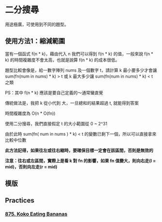 # 二分搜尋

用途極廣，可使用到不同的題型。

## 使用方法1：縮減範圍

當有一個函式 f(n * k)，藉由代入 n 我們可以得到 f(n * k) 的值，一般來說 f(n * k) 的時間複雜度不會太高，也就是說算 f(n * k) 的成本很低。

題型比較會像是，給一數字陣列 nums 及一個數字 t，請計算 k 最小要多少才會讓 sum(fn(num in nums) * k) > t 或 k 最大多少讓 sum(fn(num in nums) * k) < t 之類

PS：其中 f(n * k) 應該是要自己定義的～通常蠻直覺

傳統做法是，我把 k 從小代到 大，一旦總和的結果超過 t, 就能得到答案

時間複雜度為 O(n * O(fn))

使用二分搜尋，我們直接假定 t 的大小範圍從 0 ~ 2^31

由於此時 sum(fn( num in nums )  * k) < t 的變數已剩下一個，所以可以直接拿來比較中位數

**此方法記得，如果往左或往右縮時，要確保目標一定會在該區間，否則是無效的**

**注意：往右或左區間，實際上是看 k 對 fn 的影響，如果 fn 值變大，則向右走(l = mid)，否則向左走(r = mid)**

## 模版

## Practices

### [875. Koko Eating Bananas](https://leetcode.com/problems/koko-eating-bananas/)







